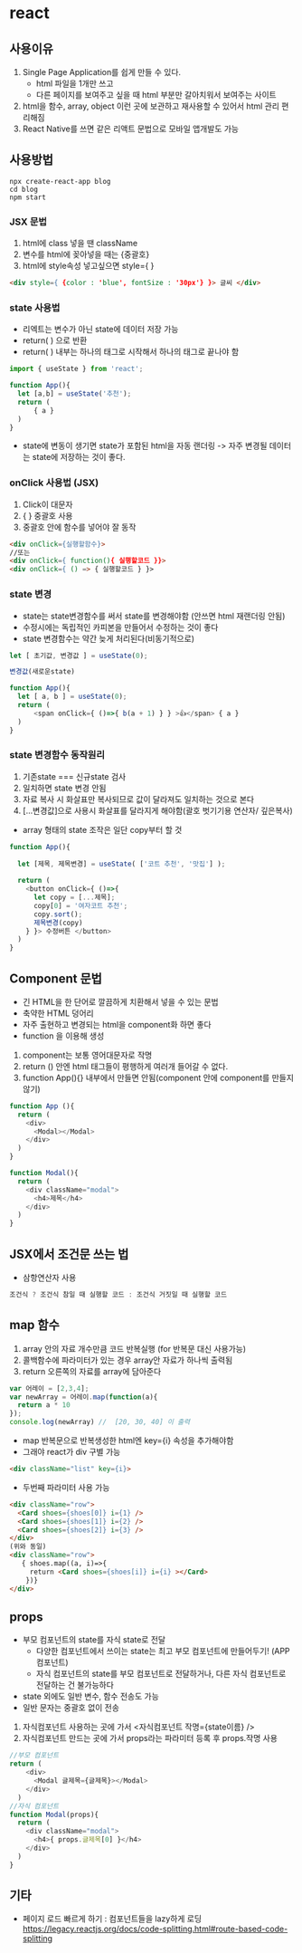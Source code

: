 # react
## 사용이유
1.  Single Page Application를 쉽게 만들 수 있다.
    - html 파일을 1개만 쓰고 
    - 다른 페이지를 보여주고 싶을 때 html 부분만 갈아치워서 보여주는 사이트
2. html을 함수, array, object 이런 곳에 보관하고 재사용할 수 있어서 html 관리 편리해짐
3. React Native를 쓰면 같은 리액트 문법으로 모바일 앱개발도 가능
## 사용방법
```
npx create-react-app blog  
cd blog
npm start
```

### JSX 문법 
1. html에 class 넣을 땐 className
2. 변수를 html에 꽂아넣을 때는 {중괄호}
3. html에 style속성 넣고싶으면 style={ }
```html
<div style={ {color : 'blue', fontSize : '30px'} }> 글씨 </div>
```

### state 사용법
- 리엑트는 변수가 아닌 state에 데이터 저장 가능
- return( ) 으로 반환
- return( ) 내부는 하나의 태그로 시작해서 하나의 태그로 끝나야 함
```javascript
import { useState } from 'react';

function App(){
  let [a,b] = useState('추천');
  return (
      { a }
  )
}
```
- state에 변동이 생기면 state가 포함된 html을 자동 랜더링 -> 자주 변경될 데이터는 state에 저장하는 것이 좋다.

### onClick 사용법 (JSX)
1. Click이 대문자
2. { } 중괄호 사용
3. 중괄호 안에 함수를 넣어야 잘 동작
```html
<div onClick={실행할함수}>
//또는
<div onClick={ function(){ 실행할코드 }}> 
<div onClick={ () => { 실행할코드 } }>
```
### state 변경
- state는 state변경함수를 써서 state를 변경해야함 (안쓰면 html 재랜더링 안됨)
- 수정시에는 독립적인 카피본을 만들어서 수정하는 것이 좋다
- state 변경함수는 약간 늦게 처리된다(비동기적으로)
```javascript
let [ 초기값, 변경값 ] = useState(0); 

변경값(새로운state) 
```

```javascript
function App(){  
  let [ a, b ] = useState(0);
  return (
      <span onClick={ ()=>{ b(a + 1) } } >👍</span> { a }
  )
}
```

### state 변경함수 동작원리 
1. 기존state === 신규state 검사
2. 일치하면 state 변경 안됨
3. 자료 복사 시 화살표만 복사되므로 값이 달라져도 일치하는 것으로 본다
4. [...변경값]으로 사용시 화살표를 달라지게 해야함(괄호 벗기기용 연산자/ 깊은복사)
* array 형태의 state 조작은 일단 copy부터 할 것

```javascript
function App(){
  
  let [제목, 제목변경] = useState( ['코트 추천', '맛집'] );  
  
  return (
    <button onClick={ ()=>{ 
      let copy = [...제목];
      copy[0] = '여자코트 추천';
      copy.sort();
      제목변경(copy)
    } }> 수정버튼 </button>
  )
}
```

## Component 문법
-  긴 HTML을 한 단어로 깔끔하게 치환해서 넣을 수 있는 문법
- 축약한 HTML 덩어리
- 자주 출현하고 변경되는 html을 component화 하면 좋다
- function 을 이용해 생성
1. component는 보통 영어대문자로 작명
2. return () 안엔 html 태그들이 평행하게 여러개 들어갈 수 없다.
3. function App(){} 내부에서 만들면 안됨(component 안에 component를 만들지 않기)
```javascript
function App (){
  return (
    <div>
      <Modal></Modal>
    </div>
  )
}

function Modal(){
  return (
    <div className="modal">
      <h4>제목</h4>
    </div>
  )
}
```
## JSX에서 조건문 쓰는 법
- 삼항연산자 사용

```javascript
조건식 ? 조건식 참일 때 실행할 코드 : 조건식 거짓일 때 실행할 코드 
```

## map 함수
1. array 안의 자료 개수만큼 코드 반복실행 (for 반복문 대신 사용가능)
2. 콜백함수에 파라미터가 있는 경우 array안 자료가 하나씩 출력됨
3. return 오른쪽의 자료를 array에 담아준다
```javascript
var 어레이 = [2,3,4];
var newArray = 어레이.map(function(a){
  return a * 10
});
console.log(newArray) //  [20, 30, 40] 이 출력
```
- map 반복문으로 반복생성한 html엔 key={i} 속성을 추가해야함
- 그래야 react가 div 구별 가능
```html
<div className="list" key={i}> 
```
- 두번째 파라미터 사용 가능
```html
<div className="row">
  <Card shoes={shoes[0]} i={1} />
  <Card shoes={shoes[1]} i={2} />
  <Card shoes={shoes[2]} i={3} />
</div>
(위와 동일)
<div className="row">
   { shoes.map((a, i)=>{
     return <Card shoes={shoes[i]} i={i} ></Card>
    })}
</div>
```


## props
- 부모 컴포넌트의 state를 자식 state로 전달
  - 다양한 컴포넌트에서 쓰이는 state는 최고 부모 컴포넌트에 만들어두기! (APP 컴포넌트)
  - 자식 컴포넌트의 state를 부모 컴포넌트로 전달하거나, 다른 자식 컴포넌트로 전달하는 건 불가능하다
- state 외에도 일반 변수, 함수 전송도 가능
- 일반 문자는 중괄호 없이 전송

1. 자식컴포넌트 사용하는 곳에 가서 <자식컴포넌트 작명={state이름} /> 
2. 자식컴포넌트 만드는 곳에 가서 props라는 파라미터 등록 후 props.작명 사용
```javascript
//부모 컴포넌트 
return (
    <div>
      <Modal 글제목={글제목}></Modal>
    </div>
  )
//자식 컴포넌트
function Modal(props){
  return (
    <div className="modal">
      <h4>{ props.글제목[0] }</h4>
    </div>
  )
}

```
## 기타
- 페이지 로드 빠르게 하기 : 컴포넌트들을 lazy하게 로딩
https://legacy.reactjs.org/docs/code-splitting.html#route-based-code-splitting
